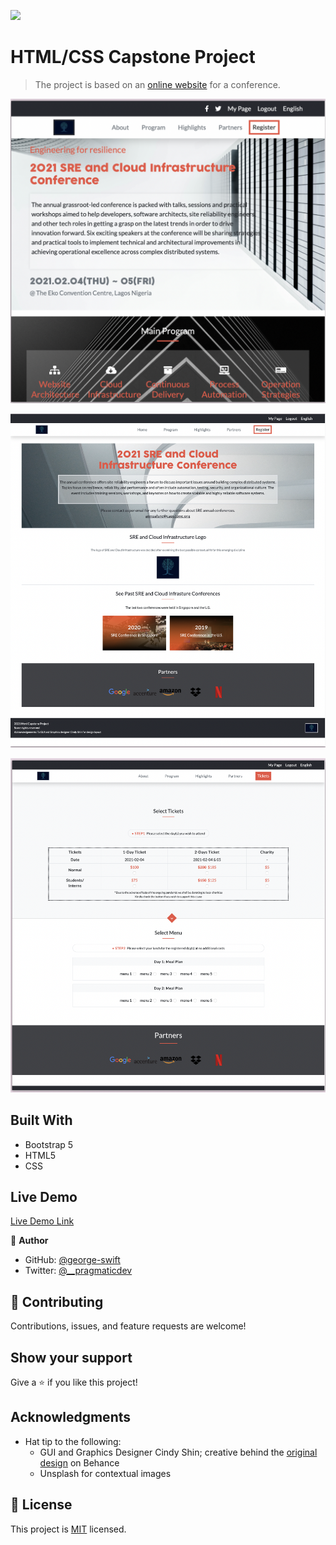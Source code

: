 ![](https://img.shields.io/badge/Microverse-blueviolet)

# HTML/CSS Capstone Project

> The project is based on an [online website](https://www.behance.net/gallery/29845175/CC-Global-Summit-2015) for a conference.

![screenshot](./home.png)

![screenshot](./about.png)

![screenshot](./tickets.png)

## Built With

- Bootstrap 5
- HTML5
- CSS

## Live Demo

[Live Demo Link](https://livedemo.com)

👤 **Author**

- GitHub: [@george-swift](https://github.com/george-swift)
- Twitter: [@\_\_pragmaticdev](https://twitter.com/__pragmaticdev)

## 🤝 Contributing

Contributions, issues, and feature requests are welcome!

## Show your support

Give a ⭐️ if you like this project!

## Acknowledgments

- Hat tip to the following:
  - GUI and Graphics Designer Cindy Shin; creative behind the [original design](https://www.behance.net/gallery/29845175/CC-Global-Summit-2015) on Behance
  - Unsplash for contextual images

## 📝 License

This project is [MIT](https://www.mit.edu/~amini/LICENSE.md) licensed.

